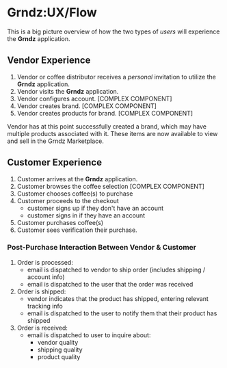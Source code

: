 # Grndz:UX/Flow

This is a big picture overview of how the two types of *users* will experience the **Grndz** application.

## Vendor Experience

1. Vendor or coffee distributor receives a *personal* invitation to utilize the **Grndz** application.
2. Vendor visits the **Grndz** application.
3. Vendor configures account. [COMPLEX COMPONENT]
4. Vendor creates brand. [COMPLEX COMPONENT]
5. Vendor creates products for brand. [COMPLEX COMPONENT]

Vendor has at this point successfully created a brand, which may have multiple products associated with it. These items are now available to view and sell in the Grndz Marketplace.

## Customer Experience

1. Customer arrives at the **Grndz** application.
2. Customer browses the coffee selection [COMPLEX COMPONENT]
3. Customer chooses coffee(s) to purchase
4. Customer proceeds to the checkout
   - customer signs up if they don't have an account
   - customer signs in if they have an account
5. Customer purchases coffee(s)
6. Customer sees verification their purchase.

### Post-Purchase Interaction Between Vendor & Customer

1. Order is processed:
   - email is dispatched to vendor to ship order (includes shipping / account info)
   - email is dispatched to the user that the order was received 
2. Order is shipped:
   - vendor indicates that the product has shipped, entering relevant tracking info
   - email is dispatched to the user to notify them that their product has shipped
3. Order is received:
   - email is dispatched to user to inquire about:
       - vendor quality
       - shipping quality
       - product quality
